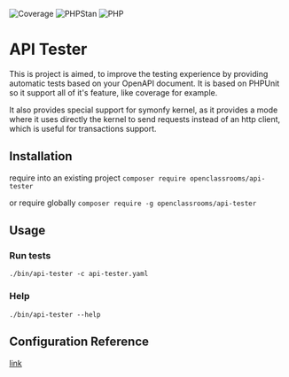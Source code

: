 ![Coverage](../coverage/coverage.svg?raw=true)
![PHPStan](https://img.shields.io/badge/PHPStan-level%207-brightgreen.svg?style=flat)
![PHP](https://img.shields.io/badge/PHP-%3E=%208.1-brightgreen.svg?style=flat)

# API Tester

This is project is aimed, to improve the testing experience by providing
automatic tests based on your OpenAPI document. It is based on PHPUnit so it support all of it's feature, like coverage for example.

It also provides special support for symonfy kernel, as it provides a mode where it uses directly the kernel to send requests instead of an http client, which is useful for transactions support.

## Installation

require into an existing project
`composer require openclassrooms/api-tester`

or require globally
`composer require -g openclassrooms/api-tester`

## Usage

### Run tests
`./bin/api-tester -c api-tester.yaml`

### Help 
`./bin/api-tester --help`

## Configuration Reference
[link](./docs/configuration_reference.md)
